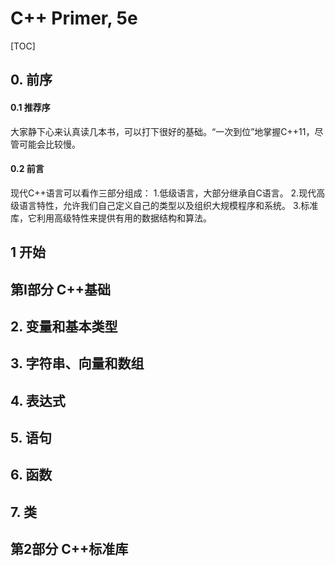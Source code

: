 # C++ Primer, 5e

[TOC]

## 0. 前序

#### 0.1 推荐序
大家静下心来认真读几本书，可以打下很好的基础。“一次到位”地掌握C++11，尽管可能会比较慢。

#### 0.2 前言
现代C++语言可以看作三部分组成：
1.低级语言，大部分继承自C语言。
2.现代高级语言特性，允许我们自己定义自己的类型以及组织大规模程序和系统。
3.标准库，它利用高级特性来提供有用的数据结构和算法。

## 1 开始



## 第I部分 C++基础



## 2. 变量和基本类型



## 3. 字符串、向量和数组



## 4. 表达式



## 5. 语句



## 6. 函数



## 7. 类



## 第2部分 C++标准库